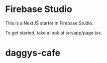 # Firebase Studio

This is a NextJS starter in Firebase Studio.

To get started, take a look at src/app/page.tsx.
# daggys-cafe
